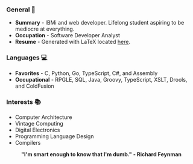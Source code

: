 ### General 💾
- **Summary** - IBMi and web developer. Lifelong student aspiring to be mediocre at everything. 
- **Occupation** - Software Developer Analyst
- **Resume** - Generated with LaTeX located [here](https://github.com/barrettotte/Resume/blob/master/barrettotte-resume.pdf).

### Languages 💻
- **Favorites** - C, Python, Go, TypeScript, C#, and Assembly
- **Occupational** - RPGLE, SQL, Java, Groovy, TypeScript, XSLT, Drools, and ColdFusion

### Interests 📚
- Computer Architecture
- Vintage Computing
- Digital Electronics
- Programming Language Design
- Compilers

<p align="center">
  <strong>"I'm smart enough to know that I'm dumb." - Richard Feynman</strong>
</p>

<!--
<hr><br>
<p align="center">
  <img align="center" src="https://github-readme-stats.vercel.app/api/top-langs/?username=barrettotte&exclude_repo=LOTL,Learn,barrettotte.github.io&hide=jupyter%20notebook,JSON,ANTLR,Markdown&langs_count=10&layout=compact" />
</p>
-->
